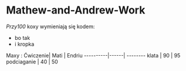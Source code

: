 # Mathew-and-Andrew-Work
*Przy100* 
koxy wymieniają się kodem:
  * bo tak
  *  i kropka

Maxy : 
Ćwiczenie|  Mati | Endriu
----------|------| --------
klata | 90 | 95
podciaganie | 40 | 50
